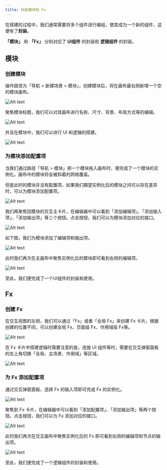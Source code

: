 ```yaml
---
title: 封装模块和 Fx
---
```


在搭建的过程中，我们通常需要将多个组件进行编组，使其成为一个新的组件，这便有了**封装**。

**「模块」** 和 **「Fx」** 分别对应了 **UI组件** 的封装和 **逻辑组件** 的封装。

## 模块

### 创建模块

操作路径为「导航 > 新建场景 > 模块」，创建模块后，将在画布最右侧新增一个空的模块画布。

![Alt text](img/image.png)

聚焦模块标题，我们可以对其画布进行名称、尺寸、背景、布局方式等的编辑。

![Alt text](img/image-1.png)

并且在模块中，我们可以进行 UI 和逻辑的搭建。

![Alt text](img/image-2.png)

### 为模块添加配置项

当我们通过路径「导航 > 模块」把一个模块拖入画布时，便完成了一个模块的实例化。画布中的模块将会被斜着的网格覆盖。

但是此时的模块并没有配置项，如果我们期望实例化后的模块之间可以存在差异时，可以为模块添加配置项。

![Alt text](img/image-4.png)

我们再聚焦回模块的交互主卡片，在编辑器中可以看到「添加编辑项」、「添加输入项」、「添加输出项」等三个按钮。点击按钮，我们可以为模块添加对应的接口。

![Alt text](img/image-3.png)

如下图，我们为模块添加了编辑项和输出项。

![Alt text](img/image-5.png)

此时我们再次在主画布中聚焦实例化后的模块即可看到右侧的编辑项。

![Alt text](img/image-6.png)

至此，我们便完成了一个UI组件的封装和使用。

## Fx

### 创建 Fx

在交互视图的左侧，我们可以通过「Fx」或者「全局 Fx」来创建 Fx 卡片。根据创建的位置不同，可以创建全局 Fx、页面级 Fx、作用域级 Fx等。

![Alt text](img/image-7.png)

在 Fx 卡片中搭建逻辑时需要注意的是，连接 UI 组件等时，需要在交互弹窗面板的左上角切换「全局、主场景、作用域」等区域。

![Alt text](img/image-9.png)

### 为 Fx 添加配置项

通过交互弹窗面板，选择 Fx 的输入项即可完成 Fx 的实例化。

![Alt text](img/image-8.png)

聚焦到 Fx 卡片，在编辑器中可以看到「添加配置项」、「添加输出项」等两个按钮。点击按钮，我们可以为 Fx 添加对应的接口。

![Alt text](img/image-11.png)

此时我们再次在交互画布中聚焦实例化后的 Fx 即可看到右侧的编辑项和节点的输出项。

![Alt text](img/image-10.png)

至此，我们便完成了一个逻辑组件的封装和使用。
